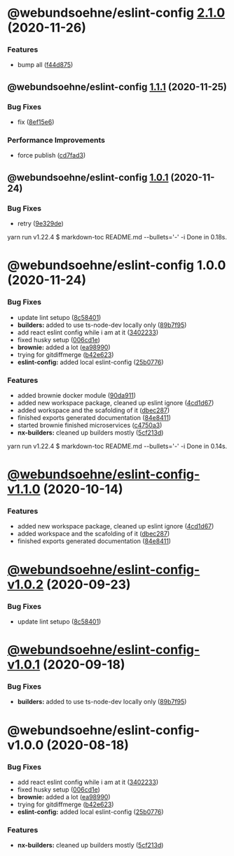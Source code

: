 # @webundsoehne/eslint-config [2.1.0](https://gitlab.tailored-apps.com/ckilic/nx-test/compare/@webundsoehne/eslint-config@2.0.0...@webundsoehne/eslint-config@2.1.0) (2020-11-26)

### Features

- bump all ([f44d875](https://gitlab.tailored-apps.com/ckilic/nx-test/commit/f44d8759906a5c0050c7b711e3f1a923b3303ca3))

## @webundsoehne/eslint-config [1.1.1](https://gitlab.tailored-apps.com/ckilic/nx-test/compare/@webundsoehne/eslint-config@1.1.0...@webundsoehne/eslint-config@1.1.1) (2020-11-25)

### Bug Fixes

- fix ([8ef15e6](https://gitlab.tailored-apps.com/ckilic/nx-test/commit/8ef15e6bdd637ddad3dcc6eb3828fcdf2abefeb2))

### Performance Improvements

- force publish ([cd7fad3](https://gitlab.tailored-apps.com/ckilic/nx-test/commit/cd7fad3bc192d33b145decfbe019c99f89863b96))

## @webundsoehne/eslint-config [1.0.1](https://gitlab.tailored-apps.com/ckilic/nx-test/compare/@webundsoehne/eslint-config@1.0.0...@webundsoehne/eslint-config@1.0.1) (2020-11-24)

### Bug Fixes

- retry ([9e329de](https://gitlab.tailored-apps.com/ckilic/nx-test/commit/9e329deb362657a98e97ac3a9e17abb5476516b1))

yarn run v1.22.4 $ markdown-toc README.md --bullets='-' -i Done in 0.18s.

# @webundsoehne/eslint-config 1.0.0 (2020-11-24)

### Bug Fixes

- update lint setupo ([8c58401](https://gitlab.tailored-apps.com/ckilic/nx-test/commit/8c58401fe579c63d487b3405f1a4b5a6b467133f))
- **builders:** added to use ts-node-dev locally only ([89b7f95](https://gitlab.tailored-apps.com/ckilic/nx-test/commit/89b7f9505f7713d58881cfc7729873affe82c611))
- add react eslint config while i am at it ([3402233](https://gitlab.tailored-apps.com/ckilic/nx-test/commit/3402233a020de72d27fa9b1e3bcd197e324332a8))
- fixed husky setup ([006cd1e](https://gitlab.tailored-apps.com/ckilic/nx-test/commit/006cd1eb262bf60d510fc52335995e69b13d1624))
- **brownie:** added a lot ([ea98990](https://gitlab.tailored-apps.com/ckilic/nx-test/commit/ea989905334126ac479359fe12a29250c484eafc))
- trying for gitdiffmerge ([b42e623](https://gitlab.tailored-apps.com/ckilic/nx-test/commit/b42e623a370317f7b37d6173d9f1b84fe08b4935))
- **eslint-config:** added local eslint-config ([25b0776](https://gitlab.tailored-apps.com/ckilic/nx-test/commit/25b0776e16998fb8be7f0ec0961a232f601c14bd))

### Features

- added brownie docker module ([90da911](https://gitlab.tailored-apps.com/ckilic/nx-test/commit/90da911ebd3deeae43526e4e8849ff065e13dfec))
- added new workspace package, cleaned up eslint ignore ([4cd1d67](https://gitlab.tailored-apps.com/ckilic/nx-test/commit/4cd1d6705d6494af02e8ab0e7766f11d9494ba7f))
- added workspace and the scafolding of it ([dbec287](https://gitlab.tailored-apps.com/ckilic/nx-test/commit/dbec28797b1ae6f230940d6ab43c3716776cc32b))
- finished exports generated documentation ([84e8411](https://gitlab.tailored-apps.com/ckilic/nx-test/commit/84e8411c3bfaf3df6b14beabd255831816cff4f9))
- started brownie finished microservices ([c4750a3](https://gitlab.tailored-apps.com/ckilic/nx-test/commit/c4750a3e970e68242e83d4e8ea2b5a04e03e047f))
- **nx-builders:** cleaned up builders mostly ([5cf213d](https://gitlab.tailored-apps.com/ckilic/nx-test/commit/5cf213dd5efa99d239909262a56137841a77d16c))

yarn run v1.22.4 $ markdown-toc README.md --bullets='-' -i Done in 0.14s.

# [@webundsoehne/eslint-config-v1.1.0](https://gitlab.tailored-apps.com/ckilic/nx-test/compare/@webundsoehne/eslint-config-v1.0.2...@webundsoehne/eslint-config-v1.1.0) (2020-10-14)

### Features

- added new workspace package, cleaned up eslint ignore ([4cd1d67](https://gitlab.tailored-apps.com/ckilic/nx-test/commit/4cd1d6705d6494af02e8ab0e7766f11d9494ba7f))
- added workspace and the scafolding of it ([dbec287](https://gitlab.tailored-apps.com/ckilic/nx-test/commit/dbec28797b1ae6f230940d6ab43c3716776cc32b))
- finished exports generated documentation ([84e8411](https://gitlab.tailored-apps.com/ckilic/nx-test/commit/84e8411c3bfaf3df6b14beabd255831816cff4f9))

# [@webundsoehne/eslint-config-v1.0.2](https://gitlab.tailored-apps.com/ckilic/nx-test/compare/@webundsoehne/eslint-config-v1.0.1...@webundsoehne/eslint-config-v1.0.2) (2020-09-23)

### Bug Fixes

- update lint setupo ([8c58401](https://gitlab.tailored-apps.com/ckilic/nx-test/commit/8c58401fe579c63d487b3405f1a4b5a6b467133f))

# [@webundsoehne/eslint-config-v1.0.1](https://gitlab.tailored-apps.com/ckilic/nx-test/compare/@webundsoehne/eslint-config-v1.0.0...@webundsoehne/eslint-config-v1.0.1) (2020-09-18)

### Bug Fixes

- **builders:** added to use ts-node-dev locally only ([89b7f95](https://gitlab.tailored-apps.com/ckilic/nx-test/commit/89b7f9505f7713d58881cfc7729873affe82c611))

# @webundsoehne/eslint-config-v1.0.0 (2020-08-18)

### Bug Fixes

- add react eslint config while i am at it ([3402233](https://gitlab.tailored-apps.com/ckilic/nx-test/commit/3402233a020de72d27fa9b1e3bcd197e324332a8))
- fixed husky setup ([006cd1e](https://gitlab.tailored-apps.com/ckilic/nx-test/commit/006cd1eb262bf60d510fc52335995e69b13d1624))
- **brownie:** added a lot ([ea98990](https://gitlab.tailored-apps.com/ckilic/nx-test/commit/ea989905334126ac479359fe12a29250c484eafc))
- trying for gitdiffmerge ([b42e623](https://gitlab.tailored-apps.com/ckilic/nx-test/commit/b42e623a370317f7b37d6173d9f1b84fe08b4935))
- **eslint-config:** added local eslint-config ([25b0776](https://gitlab.tailored-apps.com/ckilic/nx-test/commit/25b0776e16998fb8be7f0ec0961a232f601c14bd))

### Features

- **nx-builders:** cleaned up builders mostly ([5cf213d](https://gitlab.tailored-apps.com/ckilic/nx-test/commit/5cf213dd5efa99d239909262a56137841a77d16c))
